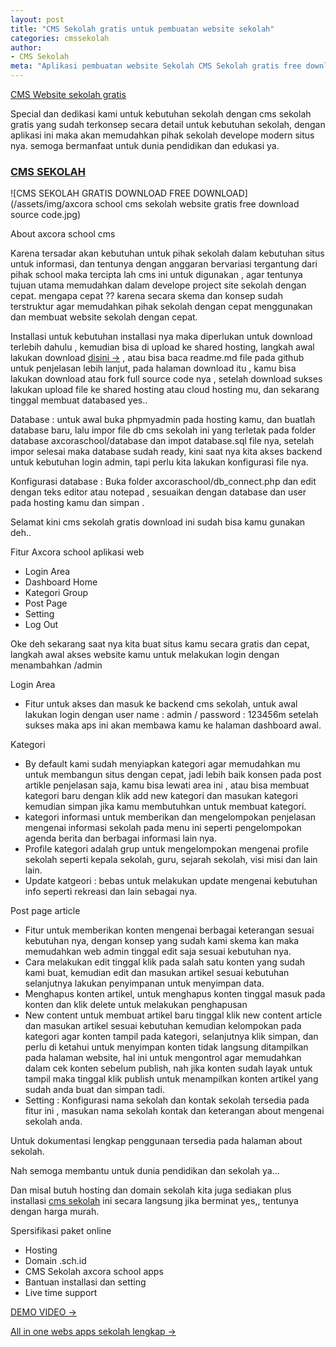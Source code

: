 ```yaml
---
layout: post
title: "CMS Sekolah gratis untuk pembuatan website sekolah"
categories: cmssekolah
author:
- CMS Sekolah
meta: "Aplikasi pembuatan website Sekolah CMS Sekolah gratis free download"
---
```

[CMS Website sekolah gratis](/cmssekolah/2021/01/05/cmssekolah.html) 

Special dan dedikasi kami untuk kebutuhan sekolah dengan cms sekolah gratis yang sudah terkonsep secara detail untuk kebutuhan sekolah, dengan aplikasi ini maka akan memudahkan pihak sekolah develope modern situs nya. semoga bermanfaat untuk dunia pendidikan dan edukasi ya.

### **[CMS SEKOLAH](/cmssekolah/2021/01/05/cmssekolah.html)**

![CMS SEKOLAH GRATIS DOWNLOAD FREE DOWNLOAD](/assets/img/axcora school cms sekolah website gratis free download source code.jpg)

About axcora school cms

Karena tersadar akan kebutuhan untuk pihak sekolah dalam kebutuhan situs untuk informasi, dan tentunya dengan anggaran bervariasi tergantung dari pihak school maka tercipta lah cms ini untuk digunakan , agar tentunya tujuan utama memudahkan dalam develope project site sekolah dengan cepat. mengapa cepat ?? karena secara skema dan konsep sudah terstruktur agar memudahkan pihak sekolah dengan cepat menggunakan dan membuat website sekolah dengan cepat.

Installasi untuk kebutuhan installasi nya maka diperlukan untuk download terlebih dahulu , kemudian bisa di upload ke shared hosting, langkah awal lakukan download [disini →](https://github.com/mesinkasir/aplikasipembuatanwebsitesekolahgratis) , atau bisa baca readme.md file pada github untuk penjelasan lebih lanjut, pada halaman download itu , kamu bisa lakukan download atau fork full source code nya , setelah download sukses lakukan upload file ke shared hosting atau cloud hosting mu, dan sekarang tinggal membuat databased yes..

Database : untuk awal buka phpmyadmin pada hosting kamu, dan buatlah database baru, lalu impor file db cms sekolah ini yang terletak pada folder database axcoraschool/database dan impot database.sql file nya, setelah impor selesai maka database sudah ready, kini saat nya kita akses backend untuk kebutuhan login admin, tapi perlu kita lakukan konfigurasi file nya.

Konfigurasi database : Buka folder axcoraschool/db_connect.php dan edit dengan teks editor atau notepad , sesuaikan dengan database dan user pada hosting kamu dan simpan .

Selamat kini cms sekolah gratis download ini sudah bisa kamu gunakan deh..

Fitur Axcora school aplikasi web
+ Login Area
+ Dashboard Home
+ Kategori Group
+ Post Page
+ Setting
+ Log Out

Oke deh sekarang saat nya kita buat situs kamu secara gratis dan cepat, langkah awal akses website kamu untuk melakukan login dengan menambahkan /admin

Login Area
+ Fitur untuk akses dan masuk ke backend cms sekolah, untuk awal lakukan login dengan user name : admin / password : 123456m setelah sukses maka aps ini akan membawa kamu ke halaman dashboard awal.

Kategori
+ By default kami sudah menyiapkan kategori agar memudahkan mu untuk membangun situs dengan cepat, jadi lebih baik konsen pada post artikle penjelasan saja, kamu bisa lewati area ini , atau bisa membuat kategori baru dengan klik add new kategori dan masukan kategori kemudian simpan jika kamu membutuhkan untuk membuat kategori.
+ kategori informasi untuk memberikan dan mengelompokan penjelasan mengenai informasi sekolah pada menu ini seperti pengelompokan agenda berita dan berbagai informasi lain nya.
+ Profile kategori adalah grup untuk mengelompokan mengenai profile sekolah seperti kepala sekolah, guru, sejarah sekolah, visi misi dan lain lain.
+ Update katgeori : bebas untuk melakukan update mengenai kebutuhan info seperti rekreasi dan lain sebagai nya.

Post page article
+ Fitur untuk memberikan konten mengenai berbagai keterangan sesuai kebutuhan nya, dengan konsep yang sudah kami skema kan maka memudahkan web admin tinggal edit saja sesuai kebutuhan nya.
+ Cara melakukan edit tinggal klik pada salah satu konten yang sudah kami buat, kemudian edit dan masukan artikel sesuai kebutuhan selanjutnya lakukan penyimpanan untuk menyimpan data.
+ Menghapus konten artikel, untuk menghapus konten tinggal masuk pada konten dan klik delete untuk melakukan penghapusan
+ New content untuk membuat artikel baru tinggal klik new content article dan masukan artikel sesuai kebutuhan kemudian kelompokan pada kategori agar konten tampil pada kategori, selanjutnya klik simpan, dan perlu di ketahui untuk menyimpan konten tidak langsung ditampilkan pada halaman website, hal ini untuk mengontrol agar memudahkan dalam cek konten sebelum publish, nah jika konten sudah layak untuk tampil maka tinggal klik publish untuk menampilkan konten artikel yang sudah anda buat dan simpan tadi.
+ Setting : Konfigurasi nama sekolah dan kontak sekolah tersedia pada fitur ini , masukan nama sekolah kontak dan keterangan about mengenai sekolah anda.

Untuk dokumentasi lengkap penggunaan tersedia pada halaman about sekolah.

Nah semoga membantu untuk dunia pendidikan dan sekolah ya...

Dan misal butuh hosting dan domain sekolah kita juga sediakan plus installasi [cms sekolah](/cmssekolah/2021/01/05/cmssekolah.html) ini secara langsung jika berminat yes,, tentunya dengan harga murah.

Spersifikasi paket online
+ Hosting
+ Domain .sch.id
+ CMS Sekolah axcora school apps
+ Bantuan installasi dan setting
+ Live time support

[DEMO VIDEO →](https://www.youtube.com/watch?v=k5ShqrpbDIs)

[All in one webs apps sekolah lengkap →](https://axcora.com/cmssekolah/)